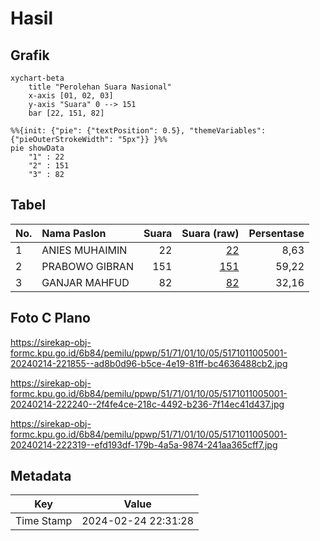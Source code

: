 # Hasil

## Grafik

```mermaid
xychart-beta
    title "Perolehan Suara Nasional"
    x-axis [01, 02, 03]
    y-axis "Suara" 0 --> 151
    bar [22, 151, 82]
```

```mermaid
%%{init: {"pie": {"textPosition": 0.5}, "themeVariables": {"pieOuterStrokeWidth": "5px"}} }%%
pie showData
    "1" : 22
    "2" : 151
    "3" : 82
```

## Tabel

| No. | Nama Paslon    | Suara | Suara (raw) | Persentase |
|:--- |:-------------- | -----:| -----------:| ----------:|
| 1   | ANIES MUHAIMIN | 22    | [22][p-1]   | 8,63       |
| 2   | PRABOWO GIBRAN | 151   | [151][p-2]  | 59,22      |
| 3   | GANJAR MAHFUD  | 82    | [82][p-3]   | 32,16      |


[p-1]: https://github.com/gigit-pemilu/pemilu-2024/blob/main/pilpres/hitung-suara/sub/51-bali/sub/71-kota-denpasar/sub/01-denpasar-selatan/sub/1005-renon/sub/001-tps/sub/paslon-1.txt
[p-2]: https://github.com/gigit-pemilu/pemilu-2024/blob/main/pilpres/hitung-suara/sub/51-bali/sub/71-kota-denpasar/sub/01-denpasar-selatan/sub/1005-renon/sub/001-tps/sub/paslon-2.txt
[p-3]: https://github.com/gigit-pemilu/pemilu-2024/blob/main/pilpres/hitung-suara/sub/51-bali/sub/71-kota-denpasar/sub/01-denpasar-selatan/sub/1005-renon/sub/001-tps/sub/paslon-3.txt

## Foto C Plano

https://sirekap-obj-formc.kpu.go.id/6b84/pemilu/ppwp/51/71/01/10/05/5171011005001-20240214-221855--ad8b0d96-b5ce-4e19-81ff-bc4636488cb2.jpg

https://sirekap-obj-formc.kpu.go.id/6b84/pemilu/ppwp/51/71/01/10/05/5171011005001-20240214-222240--2f4fe4ce-218c-4492-b236-7f14ec41d437.jpg

https://sirekap-obj-formc.kpu.go.id/6b84/pemilu/ppwp/51/71/01/10/05/5171011005001-20240214-222319--efd193df-179b-4a5a-9874-241aa365cff7.jpg


## Metadata

| Key        | Value               |
| ---------- | ------------------- |
| Time Stamp | 2024-02-24 22:31:28 |




